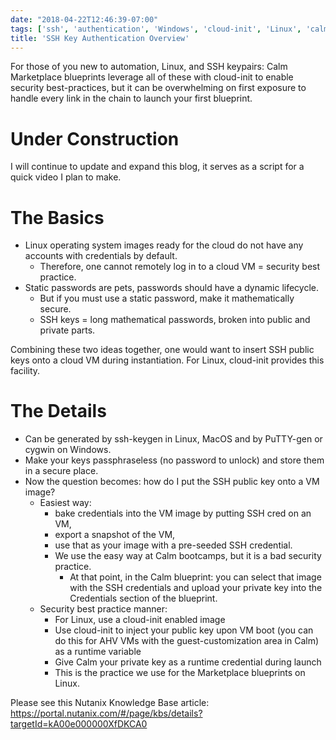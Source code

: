 ```yaml
---
date: "2018-04-22T12:46:39-07:00"
tags: ['ssh', 'authentication', 'Windows', 'cloud-init', 'Linux', 'calm', 'security']
title: 'SSH Key Authentication Overview'
---
```

For those of you new to automation, Linux, and SSH keypairs:
 Calm Marketplace blueprints leverage all of these with cloud-init to
 enable security best-practices, but it can be overwhelming on first
 exposure to handle every link in the chain to launch your first blueprint.

<!--more-->
# Under Construction #
I will continue to update and expand this blog, it serves as a script for
 a quick video I plan to make.

# The Basics #

- Linux operating system images ready for the cloud do not have any
  accounts with credentials by default.
  - Therefore, one cannot remotely log in to a cloud VM = security best practice.
- Static passwords are pets, passwords should have a dynamic lifecycle.
  - But if you must use a static password, make it mathematically secure.
  - SSH keys = long mathematical passwords, broken into public and private parts.

Combining these two ideas together, one would want to insert
 SSH public keys onto a cloud VM during instantiation.
 For Linux, cloud-init provides this facility.

# The Details #

- Can be generated by ssh-keygen in Linux, MacOS and by PuTTY-gen or cygwin on Windows.
- Make your keys passphraseless (no password to unlock) and store them in a secure place.
- Now the question becomes: how do I put the SSH public key onto a VM image?
  - Easiest way:
    - bake credentials into the VM image by putting SSH cred on an VM,
    - export a snapshot of the VM,
    - use that as your image with a pre-seeded SSH credential.
    - We use the easy way at Calm bootcamps, but it is a bad security practice.
      - At that point, in the Calm blueprint: you can select that image with
      the SSH credentials and upload your private key into the Credentials
      section of the blueprint.
  - Security best practice manner:
    - For Linux, use a cloud-init enabled image
    - Use cloud-init to inject your public key upon VM boot
    (you can do this for AHV VMs with the guest-customization area in Calm)
     as a runtime variable
    - Give Calm your private key as a runtime credential during launch
    - This is the practice we use for the Marketplace blueprints on Linux.

Please see this Nutanix Knowledge Base article:
https://portal.nutanix.com/#/page/kbs/details?targetId=kA00e000000XfDKCA0
